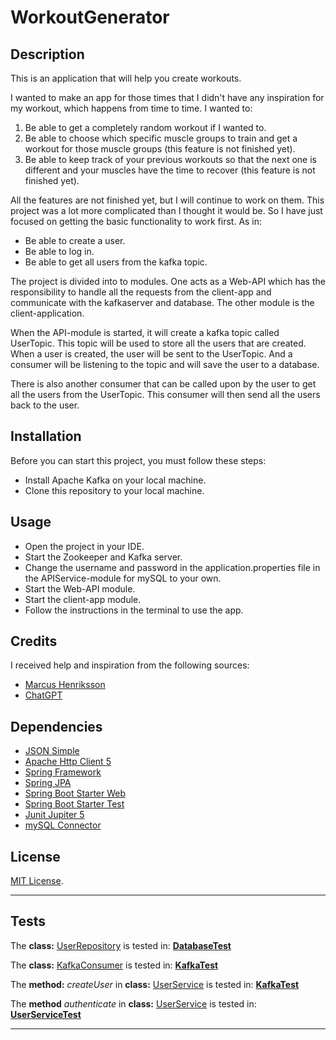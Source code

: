 # WorkoutGenerator

## Description

This is an application that will help you create workouts.

I wanted to make an app for those times that I didn't have any inspiration for my workout, which happens from time to time.
I wanted to:
1. Be able to get a completely random workout if I wanted to.
2. Be able to choose which specific muscle groups to train and get a workout for those muscle groups (this feature is not finished yet).
3. Be able to keep track of your previous workouts so that the next one is different and your muscles have the time to recover (this feature is not finished yet).

All the features are not finished yet, but I will continue to work on them. This project was a lot more complicated than I thought it would be.
So I have just focused on getting the basic functionality to work first. As in:
- Be able to create a user.
- Be able to log in.
- Be able to get all users from the kafka topic.

The project is divided into to modules. 
One acts as a Web-API which has the responsibility to handle all the requests from the client-app and communicate with the kafkaserver and database.
The other module is the client-application.

When the API-module is started, it will create a kafka topic called UserTopic. This topic will be used to store all the users that are created.
When a user is created, the user will be sent to the UserTopic. And a consumer will be listening to the topic and will save the user to a database.

There is also another consumer that can be called upon by the user to get all the users from the UserTopic. 
This consumer will then send all the users back to the user.


## Installation

Before you can start this project, you must follow these steps:

- Install Apache Kafka on your local machine.
- Clone this repository to your local machine.


## Usage

- Open the project in your IDE.
- Start the Zookeeper and Kafka server.
- Change the username and password in the application.properties file in the APIService-module for mySQL to your own.
- Start the Web-API module.
- Start the client-app module.
- Follow the instructions in the terminal to use the app.


## Credits

I received help and inspiration from the following sources:

* [Marcus Henriksson](https://github.com/MarcusRestoryAi)
* [ChatGPT](https://openAI.com)

## Dependencies

* [JSON Simple](https://mvnrepository.com/artifact/com.googlecode.json-simple/json-simple)
* [Apache Http Client 5](https://mvnrepository.com/artifact/org.apache.httpcomponents.client5/httpclient5)
* [Spring Framework](https://mvnrepository.com/artifact/org.springframework.kafka/spring-kafka/3.0.11)
* [Spring JPA](https://mvnrepository.com/artifact/org.springframework.boot/spring-boot-starter-data-jpa/3.1.4)
* [Spring Boot Starter Web](https://mvnrepository.com/artifact/org.springframework.boot/spring-boot-starter-web/3.1.4)
* [Spring Boot Starter Test](https://mvnrepository.com/artifact/org.springframework.boot/spring-boot-starter-test/3.1.4)
* [Junit Jupiter 5](https://mvnrepository.com/artifact/org.junit.jupiter/junit-jupiter/5.7.0)
* [mySQL Connector](https://mvnrepository.com/artifact/mysql/mysql-connector-java/8.0.23)


## License

[MIT License](https://choosealicense.com/licenses/mit/).

---


## Tests


The **class:** [UserRepository](APIService/src/main/java/fredrikkodar/repository/UserRepository.java)
is tested in: **[DatabaseTest](APIService/src/test/java/fredrikkodar/DatabaseTest.java)**

The **class:** [KafkaConsumer](ClientApplication/src/main/java/fredrikkodar/kafka/KafkaConsumer.java) is tested in: **[KafkaTest](ClientApplication/src/test/java/fredrikkodar/kafka/KafkaTest.java)**

The **method:** *createUser* in **class:** 
[UserService](ClientApplication/src/main/java/fredrikkodar/service/UserService.java)
is tested in: **[KafkaTest](ClientApplication/src/test/java/fredrikkodar/kafka/KafkaTest.java)**

The **method** *authenticate* in **class:** [UserService](ClientApplication/src/main/java/fredrikkodar/service/UserService.java)
is tested in: **[UserServiceTest](ClientApplication/src/test/java/fredrikkodar/service/UserServiceTest.java)**


---

